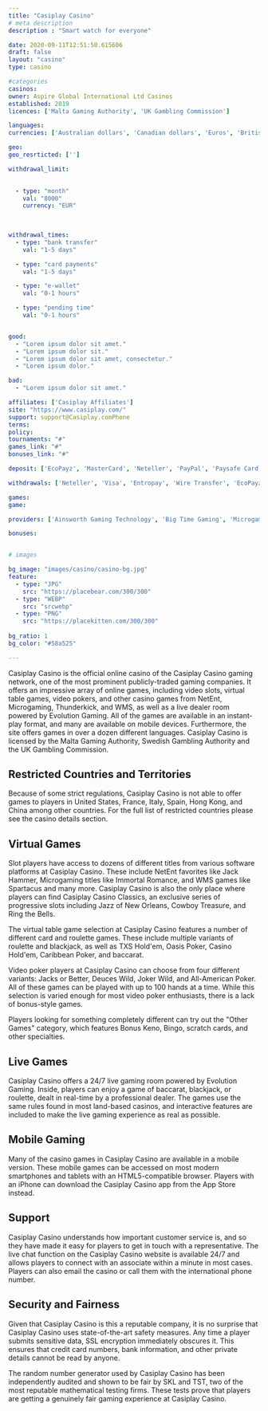 ```yaml
---
title: "Casiplay Casino"
# meta description
description : "Smart watch for everyone"

date: 2020-09-11T12:51:50.615606
draft: false
layout: "casino" 
type: casino

#categories
casinos: 
owner: Aspire Global International Ltd Casinos
established: 2019
licences: ['Malta Gaming Authority', 'UK Gambling Commission']

languages: 
currencies: ['Australian dollars', 'Canadian dollars', 'Euros', 'British pounds sterling', 'Norwegian kroner', 'US dollars', 'South African Rand']

geo: 
geo_resrticted: ['']

withdrawal_limit:

  
  - type: "month"
    val: "8000"
    currency: "EUR"
  
  

withdrawal_times:
  - type: "bank transfer"
    val: "1-5 days"

  - type: "card payments"
    val: "1-5 days"

  - type: "e-wallet"
    val: "0-1 hours"

  - type: "pending time"
    val: "0-1 hours"


good:
  - "Lorem ipsum dolor sit amet."
  - "Lorem ipsum dolor sit."
  - "Lorem ipsum dolor sit amet, consectetur."
  - "Lorem ipsum dolor."

bad:
  - "Lorem ipsum dolor sit amet."

affiliates: ['Casiplay Affiliates']
site: "https://www.casiplay.com/"
support: support@Casiplay.comPhone
terms:
policy:
tournaments: "#"
games_link: "#"
bonuses_link: "#"

deposit: ['EcoPayz', 'MasterCard', 'Neteller', 'PayPal', 'Paysafe Card', 'Visa', 'Entropay', 'Sofortuberweisung', 'EPS', 'Euteller', 'Bancontact/Mister Cash', 'Fast Bank Transfer', 'Trustly', 'Skrill', 'Wire Transfer', 'Zimpler', 'Easy EFT', 'Skrill 1-Tap', 'Interac', 'Bank Wire Transfer', 'Klarna', 'Rapid Transfer', 'GiroPay', 'AstroPay Card', 'instaDebit']

withdrawals: ['Neteller', 'Visa', 'Entropay', 'Wire Transfer', 'EcoPayz', 'Skrill', 'Trustly', 'Skrill 1-Tap', 'Easy EFT', 'PayPal', 'Bank Wire Transfer', 'Rapid Transfer', 'AstroPay Card']

games: 
game:

providers: ['Ainsworth Gaming Technology', 'Big Time Gaming', 'Microgaming', 'NetEnt', 'NextGen Gaming', 'Pragmatic Play', 'iSoftBet', 'Inspired', "Play'n GO", 'Blueprint Gaming', 'Elk Studios', 'Evolution Gaming', 'NeoGames', 'Realistic Games', 'Lightning Box', 'Just For The Win', 'Iron Dog Studios', 'Electric Elephant', '1x2Games', 'Merkur Gaming', 'Side City Studios', 'Old Skool Studios', 'Playson', 'Amaya (Chartwell)', 'Rabcat', 'Reel Time Gaming', 'Thunderkick', 'GreenTube', 'High5Games', 'Amatic Industries', 'Betdigital', 'Fantasma Games', 'Foxium', 'PariPlay', 'Skillzzgaming', 'Tom Horn Gaming']

bonuses:


# images

bg_image: "images/casino/casino-bg.jpg"  
feature:
  - type: "JPG" 
    src: "https://placebear.com/300/300"
  - type: "WEBP"
    src: "srcwebp"
  - type: "PNG"
    src: "https://placekitten.com/300/300"  
 
bg_ratio: 1 
bg_color: "#58a525"  

---
```


Casiplay Casino is the official online casino of the Casiplay Casino gaming network, one of the most prominent publicly-traded gaming companies. It offers an impressive array of online games, including video slots, virtual table games, video pokers, and other casino games from NetEnt, Microgaming, Thunderkick, and WMS, as well as a live dealer room powered by Evolution Gaming. All of the games are available in an instant-play format, and many are available on mobile devices. Furthermore, the site offers games in over a dozen different languages. Casiplay Casino is licensed by the Malta Gaming Authority, Swedish Gambling Authority and the UK Gambling Commission.

## Restricted Countries and Territories
Because of some strict regulations, Casiplay Casino is not able to offer games to players in United States, France, Italy, Spain, Hong Kong, and China among other countries. For the full list of restricted countries please see the casino details section.

## Virtual Games
Slot players have access to dozens of different titles from various software platforms at Casiplay Casino. These include NetEnt favorites like Jack Hammer, Microgaming titles like Immortal Romance, and WMS games like Spartacus and many more. Casiplay Casino is also the only place where players can find Casiplay Casino Classics, an exclusive series of progressive slots including Jazz of New Orleans, Cowboy Treasure, and Ring the Bells.

The virtual table game selection at Casiplay Casino features a number of different card and roulette games. These include multiple variants of roulette and blackjack, as well as TXS Hold'em, Oasis Poker, Casino Hold'em, Caribbean Poker, and baccarat.

Video poker players at Casiplay Casino can choose from four different variants: Jacks or Better, Deuces Wild, Joker Wild, and All-American Poker. All of these games can be played with up to 100 hands at a time. While this selection is varied enough for most video poker enthusiasts, there is a lack of bonus-style games.

Players looking for something completely different can try out the "Other Games" category, which features Bonus Keno, Bingo, scratch cards, and other specialties.

## Live Games
Casiplay Casino offers a 24/7 live gaming room powered by Evolution Gaming. Inside, players can enjoy a game of baccarat, blackjack, or roulette, dealt in real-time by a professional dealer. The games use the same rules found in most land-based casinos, and interactive features are included to make the live gaming experience as real as possible.

## Mobile Gaming
Many of the casino games in Casiplay Casino are available in a mobile version. These mobile games can be accessed on most modern smartphones and tablets with an HTML5-compatible browser. Players with an iPhone can download the Casiplay Casino app from the App Store instead.

## Support
Casiplay Casino understands how important customer service is, and so they have made it easy for players to get in touch with a representative. The live chat function on the Casiplay Casino website is available 24/7 and allows players to connect with an associate within a minute in most cases. Players can also email the casino or call them with the international phone number.

## Security and Fairness
Given that Casiplay Casino is this a reputable company, it is no surprise that Casiplay Casino uses state-of-the-art safety measures. Any time a player submits sensitive data, SSL encryption immediately obscures it. This ensures that credit card numbers, bank information, and other private details cannot be read by anyone.

The random number generator used by Casiplay Casino has been independently audited and shown to be fair by SKL and TST, two of the most reputable mathematical testing firms. These tests prove that players are getting a genuinely fair gaming experience at Casiplay Casino.